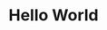 <!DOCTYPE html>
<html lang="en">
<head>
    <meta charset="UTF-8">
    <meta name="viewport" content="width=device-width, initial-scale=1.0">
    <title>Inpu Card</title>
</head>
<body>
    <h1>Hello World </h1>
</body>
</html>
